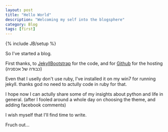 ```yaml
---
layout: post
title: "Hello World"
description: "Welcoming my self into the blogsphere"
category: Blog
tags: [first]
---
```

{% include JB/setup %}

So I've started a blog. 

First thanks, to [JekyllBootstrap](http://jekyllbootstrap.com/) for the code, 
and for [Github](http://github.com/) for the hosting (כבודה של אכסניה)

Even that I uselly don't use ruby, I've installed it on my win7 for running jekyll.
thanks god no need to actully code in ruby for that.

I hope now I can actully share some of my insights about python and life in general.
(after I fooled around a whole day on choosing the theme, and adding facebook comments)

I wish myself that I'll find time to write.

Fruch out...